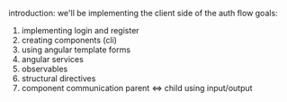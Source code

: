 introduction:
we'll be implementing the client side of the auth flow
goals:
1. implementing login and register
2. creating components (cli)
3. using angular template forms
4. angular services
5. observables
6. structural directives
7. component communication parent <=> child using input/output
